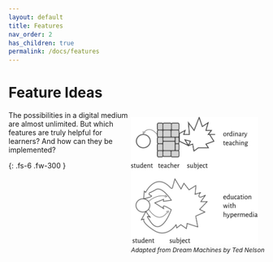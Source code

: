 ```yaml
---
layout: default
title: Features
nav_order: 2
has_children: true
permalink: /docs/features
---
```


# Feature Ideas



<p  style="font-size:12px;float:right;">
  <img alt="img-name" src="/assets/images/hyperlearning3.svg" width="250">
  <br>
    <em>Adapted from Dream Machines by Ted Nelson</em> 
</p>


The possibilities in a digital medium are almost unlimited. But which features are truly helpful for learners? And how can they be implemented? 

{: .fs-6 .fw-300 }
